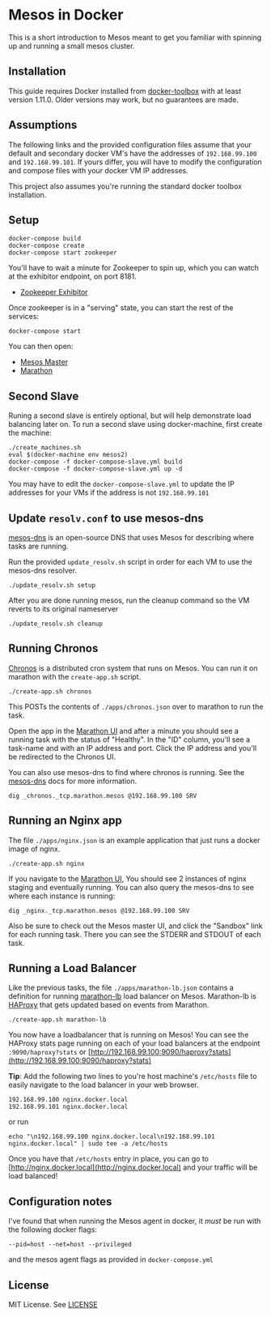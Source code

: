 # Mesos in Docker

This is a short introduction to Mesos meant to get you familiar with spinning up
and running a small mesos cluster.

## Installation

This guide requires Docker installed from
[docker-toolbox](https://www.docker.com/products/docker-toolbox) with at least
version 1.11.0. Older versions may work, but no guarantees are made.

## Assumptions

The following links and the provided configuration files assume that your
default and secondary docker VM's have the addresses of `192.168.99.100` and
`192.168.99.101`. If yours differ, you will have to modify the configuration
and compose files with your docker VM IP addresses.

This project also assumes you're running the standard docker toolbox
installation.

## Setup

```
docker-compose build
docker-compose create
docker-compose start zookeeper
```

You'll have to wait a minute for Zookeeper to spin up, which you can
watch at the exhibitor endpoint, on port 8181.

* [Zookeeper Exhibitor](http://192.168.99.100:8181)

Once zookeeper is in a "serving" state, you can start the rest of the services:

```
docker-compose start
```

You can then open:

* [Mesos Master](http://192.168.99.100:5050)
* [Marathon](http://192.168.99.100:8080)

## Second Slave

Runing a second slave is entirely optional, but will help demonstrate load
balancing later on. To run a second slave using docker-machine, first create
the machine:

```
./create_machines.sh
eval $(docker-machine env mesos2)
docker-compose -f docker-compose-slave.yml build
docker-compose -f docker-compose-slave.yml up -d
```

You may have to edit the `docker-compose-slave.yml` to update the IP addresses
for your VMs if the address is not `192.168.99.101`

## Update `resolv.conf` to use mesos-dns

[mesos-dns](https://mesosphere.github.io) is an open-source DNS that uses Mesos
for describing where tasks are running.

Run the provided `update_resolv.sh` script in order for each VM to use the
mesos-dns resolver.

```
./update_resolv.sh setup
```

After you are done running mesos, run the cleanup command so the VM reverts to
its original nameserver

```
./update_resolv.sh cleanup
```

## Running Chronos

[Chronos](https://github.com/mesos/chronos) is a distributed cron system that
runs on Mesos. You can run it on marathon with the `create-app.sh` script.

```
./create-app.sh chronos
```

This POSTs the contents of `./apps/chronos.json` over to marathon to run the task.

Open the app in the [Marathon UI](http://192.168.99.100:8080/ui/#/apps/%2Fchronos)
and after a minute you should see a running task with the status of "Healthy".
In the "ID" column, you'll see a task-name and with an IP address and port.
Click the IP address and you'll be redirected to the Chronos UI.

You can also use mesos-dns to find where chronos is running. See the
[mesos-dns](https://mesosphere.github.io/mesos-dns/docs/naming.html) docs for
more information.

```
dig _chronos._tcp.marathon.mesos @192.168.99.100 SRV
```

## Running an Nginx app

The file `./apps/nginx.json` is an example application that just runs a docker
image of nginx.

```
./create-app.sh nginx
```

If you navigate to the [Marathon UI](http://192.168.99.100:8080/ui/#/apps/%2Fnginx),
You should see 2 instances of nginx staging and eventually running. You can
also query the mesos-dns to see where each instance is running:

```
dig _nginx._tcp.marathon.mesos @192.168.99.100 SRV
```

Also be sure to check out the Mesos master UI, and click the "Sandbox" link for
each running task. There you can see the STDERR and STDOUT of each task.

## Running a Load Balancer

Like the previous tasks, the file `./apps/marathon-lb.json` contains a
definition for running [marathon-lb](https://github.com/mesosphere/marathon-lb)
load balancer on Mesos. Marathon-lb is [HAProxy](http://www.haproxy.org/) that
gets updated based on events from Marathon.

```
./create-app.sh marathon-lb
```

You now have a loadbalancer that is running on Mesos! You can see the HAProxy
stats page running on each of your load balancers at the endpoint
`:9090/haproxy?stats` or [http://192.168.99.100:9090/haproxy?stats](http://192.168.99.100:9090/haproxy?stats)

**Tip**: Add the following two lines to you're host machine's `/etc/hosts` file
to easily navigate to the load balancer in your web browser.

```
192.168.99.100 nginx.docker.local
192.168.99.101 nginx.docker.local
```

or run

```
echo "\n192.168.99.100 nginx.docker.local\n192.168.99.101 nginx.docker.local" | sudo tee -a /etc/hosts
```

Once you have that `/etc/hosts` entry in place, you can go to
[http://nginx.docker.local](http://nginx.docker.local) and your traffic will be
load balanced!

## Configuration notes

I've found that when running the Mesos agent in docker, it _must_ be run with
the following docker flags:

```
--pid=host --net=host --privileged
```

and the mesos agent flags as provided in `docker-compose.yml`

## License

MIT License. See [LICENSE](LICENSE)
